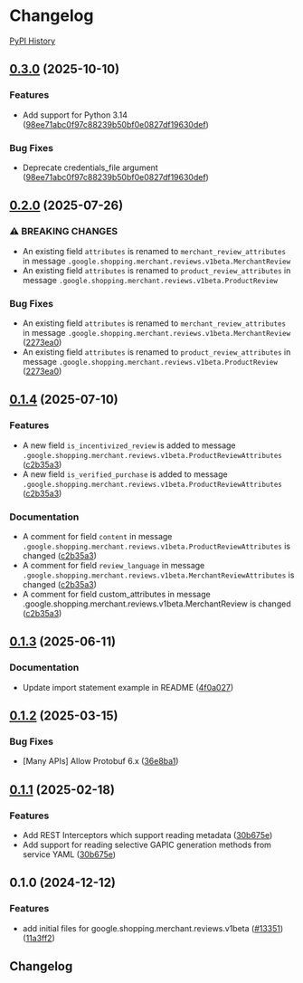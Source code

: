 # Changelog

[PyPI History][1]

[1]: https://pypi.org/project/google-shopping-merchant-reviews/#history

## [0.3.0](https://github.com/googleapis/google-cloud-python/compare/google-shopping-merchant-reviews-v0.2.0...google-shopping-merchant-reviews-v0.3.0) (2025-10-10)


### Features

* Add support for Python 3.14  ([98ee71abc0f97c88239b50bf0e0827df19630def](https://github.com/googleapis/google-cloud-python/commit/98ee71abc0f97c88239b50bf0e0827df19630def))


### Bug Fixes

* Deprecate credentials_file argument  ([98ee71abc0f97c88239b50bf0e0827df19630def](https://github.com/googleapis/google-cloud-python/commit/98ee71abc0f97c88239b50bf0e0827df19630def))

## [0.2.0](https://github.com/googleapis/google-cloud-python/compare/google-shopping-merchant-reviews-v0.1.4...google-shopping-merchant-reviews-v0.2.0) (2025-07-26)


### ⚠ BREAKING CHANGES

* An existing field `attributes` is renamed to `merchant_review_attributes` in message `.google.shopping.merchant.reviews.v1beta.MerchantReview`
* An existing field `attributes` is renamed to `product_review_attributes` in message `.google.shopping.merchant.reviews.v1beta.ProductReview`

### Bug Fixes

* An existing field `attributes` is renamed to `merchant_review_attributes` in message `.google.shopping.merchant.reviews.v1beta.MerchantReview` ([2273ea0](https://github.com/googleapis/google-cloud-python/commit/2273ea09476b80f7927e9eb54af85cd0ab431438))
* An existing field `attributes` is renamed to `product_review_attributes` in message `.google.shopping.merchant.reviews.v1beta.ProductReview` ([2273ea0](https://github.com/googleapis/google-cloud-python/commit/2273ea09476b80f7927e9eb54af85cd0ab431438))

## [0.1.4](https://github.com/googleapis/google-cloud-python/compare/google-shopping-merchant-reviews-v0.1.3...google-shopping-merchant-reviews-v0.1.4) (2025-07-10)


### Features

* A new field `is_incentivized_review` is added to message `.google.shopping.merchant.reviews.v1beta.ProductReviewAttributes` ([c2b35a3](https://github.com/googleapis/google-cloud-python/commit/c2b35a370a3d9414e817fb61848ac283b5af1f0a))
* A new field `is_verified_purchase` is added to message `.google.shopping.merchant.reviews.v1beta.ProductReviewAttributes` ([c2b35a3](https://github.com/googleapis/google-cloud-python/commit/c2b35a370a3d9414e817fb61848ac283b5af1f0a))


### Documentation

* A comment for field `content` in message `.google.shopping.merchant.reviews.v1beta.ProductReviewAttributes` is changed ([c2b35a3](https://github.com/googleapis/google-cloud-python/commit/c2b35a370a3d9414e817fb61848ac283b5af1f0a))
* A comment for field `review_language` in message `.google.shopping.merchant.reviews.v1beta.MerchantReviewAttributes` is changed ([c2b35a3](https://github.com/googleapis/google-cloud-python/commit/c2b35a370a3d9414e817fb61848ac283b5af1f0a))
* A comment for field custom_attributes in message .google.shopping.merchant.reviews.v1beta.MerchantReview is changed ([c2b35a3](https://github.com/googleapis/google-cloud-python/commit/c2b35a370a3d9414e817fb61848ac283b5af1f0a))

## [0.1.3](https://github.com/googleapis/google-cloud-python/compare/google-shopping-merchant-reviews-v0.1.2...google-shopping-merchant-reviews-v0.1.3) (2025-06-11)


### Documentation

* Update import statement example in README ([4f0a027](https://github.com/googleapis/google-cloud-python/commit/4f0a0270b494d47e80373b87e7668283dbbceec7))

## [0.1.2](https://github.com/googleapis/google-cloud-python/compare/google-shopping-merchant-reviews-v0.1.1...google-shopping-merchant-reviews-v0.1.2) (2025-03-15)


### Bug Fixes

* [Many APIs] Allow Protobuf 6.x ([36e8ba1](https://github.com/googleapis/google-cloud-python/commit/36e8ba12eac92dd221ac3ddf1061da3845135791))

## [0.1.1](https://github.com/googleapis/google-cloud-python/compare/google-shopping-merchant-reviews-v0.1.0...google-shopping-merchant-reviews-v0.1.1) (2025-02-18)


### Features

* Add REST Interceptors which support reading metadata ([30b675e](https://github.com/googleapis/google-cloud-python/commit/30b675e7e9eaee87f9e7bdf4dc910b01f6a3044f))
* Add support for reading selective GAPIC generation methods from service YAML ([30b675e](https://github.com/googleapis/google-cloud-python/commit/30b675e7e9eaee87f9e7bdf4dc910b01f6a3044f))

## 0.1.0 (2024-12-12)


### Features

* add initial files for google.shopping.merchant.reviews.v1beta ([#13351](https://github.com/googleapis/google-cloud-python/issues/13351)) ([11a3ff2](https://github.com/googleapis/google-cloud-python/commit/11a3ff2f0669f06e385c63b57c6b1562b6c36da0))

## Changelog
